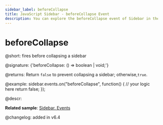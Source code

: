 ```yaml
---
sidebar_label: beforeCollapse
title: JavaScript Sidebar - beforeCollapse Event 
description: You can explore the beforeCollapse event of Sidebar in the documentation of the DHTMLX JavaScript UI library. Browse developer guides and API reference, try out code examples and live demos, and download a free 30-day evaluation version of DHTMLX Suite 7.
---
```


# beforeCollapse

@short: fires before collapsing a sidebar

@signature: {'beforeCollapse: () => boolean | void;'}

@returns:
Return `false` to prevent collapsing a sidebar; otherwise,`true`.

@example:
sidebar.events.on("beforeCollapse", function() {
    // your logic here
    return false;
});

@descr:

**Related sample**: [Sidebar. Events](https://snippet.dhtmlx.com/qfddiu3i)

@changelog: added in v6.4

[comment]: # (@related: sidebar/events.md)
